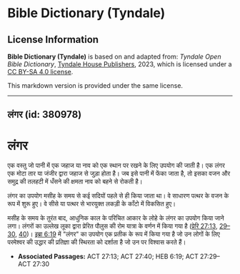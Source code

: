 # Bible Dictionary (Tyndale)

## License Information

**Bible Dictionary (Tyndale)** is based on and adapted from: _Tyndale Open Bible Dictionary_, [Tyndale House Publishers](https://tyndaleopenresources.com/), 2023, which is licensed under a [CC BY-SA 4.0 license](https://creativecommons.org/licenses/by-sa/4.0/legalcode.en).

This markdown version is provided under the same license.



--------------------------------

## लंगर (id: 380978)

लंगर
====

एक वस्तु जो पानी में एक जहाज या नाव को एक स्थान पर रखने के लिए उपयोग की जाती है। एक लंगर एक मोटा तार या जंजीर द्वारा जहाज से जुड़ा होता है। जब इसे पानी में फेंका जाता है, तो इसका वजन और समुद्र की तलहटी में धँसने की क्षमता नाव को बहने से रोकती है।

लंगर का उपयोग मसीह के समय से कई सदियों पहले से ही किया जाता था। वे साधारण पत्थर के वजन के रूप में शुरू हुए। वे सीसे या पत्थर से भारयुक्त लकड़ी के काँटो में विकसित हुए।

मसीह के समय के तुरंत बाद, आधुनिक काल के परिचित आकार के लोहे के लंगर का उपयोग किया जाने लगा। लंगरों का उल्लेख लूका द्वारा प्रेरित पौलुस की रोम यात्रा के वर्णन में किया गया है ([प्रेरि 27:13](https://ref.ly/Acts27:13), [29–30](https://ref.ly/Acts27:29-Acts27:30), [40](https://ref.ly/Acts27:40))। [इब्रा 6:19](https://ref.ly/Heb6:19) में "लंगर" का उपयोग एक प्रतीक के रूप में किया गया है जो उन लोगों के लिए परमेश्वर की उद्धार की प्रतिज्ञा की स्थिरता को दर्शाता है जो उन पर विश्वास करते हैं।

* **Associated Passages:** ACT 27:13; ACT 27:40; HEB 6:19; ACT 27:29–ACT 27:30

